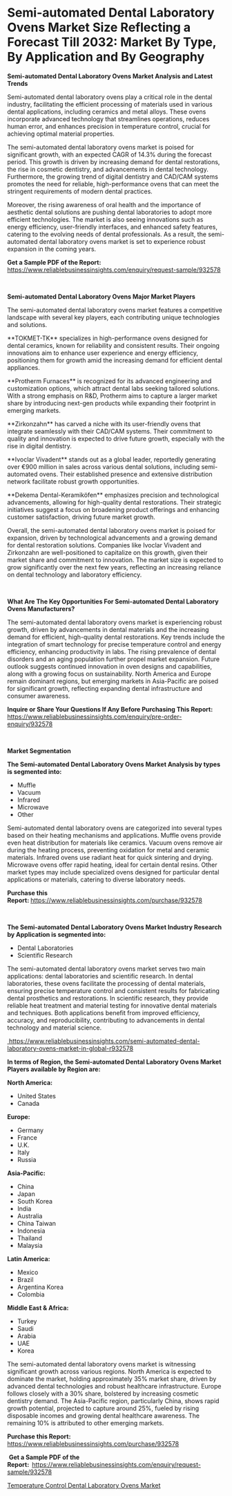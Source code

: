 <p><h1>Semi-automated Dental Laboratory Ovens Market Size Reflecting a Forecast Till 2032: Market By Type, By Application and By Geography</h1></p><p><strong>Semi-automated Dental Laboratory Ovens Market Analysis and Latest Trends</strong></p>
<p><p>Semi-automated dental laboratory ovens play a critical role in the dental industry, facilitating the efficient processing of materials used in various dental applications, including ceramics and metal alloys. These ovens incorporate advanced technology that streamlines operations, reduces human error, and enhances precision in temperature control, crucial for achieving optimal material properties.</p><p>The semi-automated dental laboratory ovens market is poised for significant growth, with an expected CAGR of 14.3% during the forecast period. This growth is driven by increasing demand for dental restorations, the rise in cosmetic dentistry, and advancements in dental technology. Furthermore, the growing trend of digital dentistry and CAD/CAM systems promotes the need for reliable, high-performance ovens that can meet the stringent requirements of modern dental practices.</p><p>Moreover, the rising awareness of oral health and the importance of aesthetic dental solutions are pushing dental laboratories to adopt more efficient technologies. The market is also seeing innovations such as energy efficiency, user-friendly interfaces, and enhanced safety features, catering to the evolving needs of dental professionals. As a result, the semi-automated dental laboratory ovens market is set to experience robust expansion in the coming years.</p></p>
<p><strong>Get a Sample PDF of the Report:&nbsp;</strong> <a href="https://www.reliablebusinessinsights.com/enquiry/request-sample/932578?utm_campaign=3084&utm_medium=2&utm_source=Github&utm_content=ia&utm_term=21032025&utm_id=semi-automated-dental-laboratory-ovens">https://www.reliablebusinessinsights.com/enquiry/request-sample/932578</a></p>
<p>&nbsp;</p>
<p><strong>Semi-automated Dental Laboratory Ovens Major Market Players</strong></p>
<p><p>The semi-automated dental laboratory ovens market features a competitive landscape with several key players, each contributing unique technologies and solutions. </p><p>**TOKMET-TK** specializes in high-performance ovens designed for dental ceramics, known for reliability and consistent results. Their ongoing innovations aim to enhance user experience and energy efficiency, positioning them for growth amid the increasing demand for efficient dental appliances. </p><p>**Protherm Furnaces** is recognized for its advanced engineering and customization options, which attract dental labs seeking tailored solutions. With a strong emphasis on R&D, Protherm aims to capture a larger market share by introducing next-gen products while expanding their footprint in emerging markets. </p><p>**Zirkonzahn** has carved a niche with its user-friendly ovens that integrate seamlessly with their CAD/CAM systems. Their commitment to quality and innovation is expected to drive future growth, especially with the rise in digital dentistry.</p><p>**Ivoclar Vivadent** stands out as a global leader, reportedly generating over €900 million in sales across various dental solutions, including semi-automated ovens. Their established presence and extensive distribution network facilitate robust growth opportunities.</p><p>**Dekema Dental-Keramiköfen** emphasizes precision and technological advancements, allowing for high-quality dental restorations. Their strategic initiatives suggest a focus on broadening product offerings and enhancing customer satisfaction, driving future market growth.</p><p>Overall, the semi-automated dental laboratory ovens market is poised for expansion, driven by technological advancements and a growing demand for dental restoration solutions. Companies like Ivoclar Vivadent and Zirkonzahn are well-positioned to capitalize on this growth, given their market share and commitment to innovation. The market size is expected to grow significantly over the next few years, reflecting an increasing reliance on dental technology and laboratory efficiency.</p></p>
<p>&nbsp;</p>
<p><strong>What Are The Key Opportunities For Semi-automated Dental Laboratory Ovens Manufacturers?</strong></p>
<p><p>The semi-automated dental laboratory ovens market is experiencing robust growth, driven by advancements in dental materials and the increasing demand for efficient, high-quality dental restorations. Key trends include the integration of smart technology for precise temperature control and energy efficiency, enhancing productivity in labs. The rising prevalence of dental disorders and an aging population further propel market expansion. Future outlook suggests continued innovation in oven designs and capabilities, along with a growing focus on sustainability. North America and Europe remain dominant regions, but emerging markets in Asia-Pacific are poised for significant growth, reflecting expanding dental infrastructure and consumer awareness.</p></p>
<p><strong>Inquire or Share Your Questions If Any Before Purchasing This Report:</strong> <a href="https://www.reliablebusinessinsights.com/enquiry/pre-order-enquiry/932578?utm_campaign=3084&utm_medium=2&utm_source=Github&utm_content=ia&utm_term=21032025&utm_id=semi-automated-dental-laboratory-ovens">https://www.reliablebusinessinsights.com/enquiry/pre-order-enquiry/932578</a></p>
<p>&nbsp;</p>
<p><strong>Market Segmentation</strong></p>
<p><strong>The Semi-automated Dental Laboratory Ovens Market Analysis by types is segmented into:</strong></p>
<p><ul><li>Muffle</li><li>Vacuum</li><li>Infrared</li><li>Microwave</li><li>Other</li></ul></p>
<p><p>Semi-automated dental laboratory ovens are categorized into several types based on their heating mechanisms and applications. Muffle ovens provide even heat distribution for materials like ceramics. Vacuum ovens remove air during the heating process, preventing oxidation for metal and ceramic materials. Infrared ovens use radiant heat for quick sintering and drying. Microwave ovens offer rapid heating, ideal for certain dental resins. Other market types may include specialized ovens designed for particular dental applications or materials, catering to diverse laboratory needs.</p></p>
<p><strong>Purchase this Report:&nbsp;</strong><a href="https://www.reliablebusinessinsights.com/purchase/932578?utm_campaign=3084&utm_medium=2&utm_source=Github&utm_content=ia&utm_term=21032025&utm_id=semi-automated-dental-laboratory-ovens">https://www.reliablebusinessinsights.com/purchase/932578</a></p>
<p>&nbsp;</p>
<p><strong>The Semi-automated Dental Laboratory Ovens Market Industry Research by Application is segmented into:</strong></p>
<p><ul><li>Dental Laboratories</li><li>Scientific Research</li></ul></p>
<p><p>The semi-automated dental laboratory ovens market serves two main applications: dental laboratories and scientific research. In dental laboratories, these ovens facilitate the processing of dental materials, ensuring precise temperature control and consistent results for fabricating dental prosthetics and restorations. In scientific research, they provide reliable heat treatment and material testing for innovative dental materials and techniques. Both applications benefit from improved efficiency, accuracy, and reproducibility, contributing to advancements in dental technology and material science.</p></p>
<p><a href="https://www.reliablebusinessinsights.com/semi-automated-dental-laboratory-ovens-market-in-global-r932578?utm_campaign=3084&utm_medium=2&utm_source=Github&utm_content=ia&utm_term=21032025&utm_id=semi-automated-dental-laboratory-ovens">&nbsp;https://www.reliablebusinessinsights.com/semi-automated-dental-laboratory-ovens-market-in-global-r932578</a></p>
<p><strong>In terms of Region, the Semi-automated Dental Laboratory Ovens Market Players available by Region are:</strong></p>
<p>
    <p> <strong> North America: </strong>
        <ul>
            <li>United States</li>
            <li>Canada</li>
        </ul>
        </p> 
    <p> <strong> Europe: </strong>
        <ul>
            <li>Germany</li>
            <li>France</li>
            <li>U.K.</li>
            <li>Italy</li>
            <li>Russia</li>
        </ul>
        </p> 
    <p> <strong> Asia-Pacific: </strong>
        <ul>
            <li>China</li>
            <li>Japan</li>
            <li>South Korea</li>
            <li>India</li>
            <li>Australia</li>
            <li>China Taiwan</li>
            <li>Indonesia</li>
            <li>Thailand</li>
            <li>Malaysia</li>
        </ul>
        </p> 
    <p> <strong> Latin America: </strong>
        <ul>
            <li>Mexico</li>
            <li>Brazil</li>
            <li>Argentina Korea</li>
            <li>Colombia</li>
        </ul>
        </p> 
    <p> <strong> Middle East & Africa: </strong>
        <ul>
            <li>Turkey</li>
            <li>Saudi</li>
            <li>Arabia</li>
            <li>UAE</li>
            <li>Korea</li>
        </ul>
    </p>
    </p>
<p><p>The semi-automated dental laboratory ovens market is witnessing significant growth across various regions. North America is expected to dominate the market, holding approximately 35% market share, driven by advanced dental technologies and robust healthcare infrastructure. Europe follows closely with a 30% share, bolstered by increasing cosmetic dentistry demand. The Asia-Pacific region, particularly China, shows rapid growth potential, projected to capture around 25%, fueled by rising disposable incomes and growing dental healthcare awareness. The remaining 10% is attributed to other emerging markets.</p></p>
<p><strong>Purchase this Report: </strong><a href="https://www.reliablebusinessinsights.com/purchase/932578?utm_campaign=3084&utm_medium=2&utm_source=Github&utm_content=ia&utm_term=21032025&utm_id=semi-automated-dental-laboratory-ovens">https://www.reliablebusinessinsights.com/purchase/932578</a></p>
<p>&nbsp;<strong>Get a Sample PDF of the Report:&nbsp;&nbsp;</strong><a href="https://www.reliablebusinessinsights.com/enquiry/request-sample/932578?utm_campaign=3084&utm_medium=2&utm_source=Github&utm_content=ia&utm_term=21032025&utm_id=semi-automated-dental-laboratory-ovens">https://www.reliablebusinessinsights.com/enquiry/request-sample/932578</a></p>
<p><strong></strong></p>
<p><p><a href="https://github.com/voigttyagi/Market-Research-Report-List-1/blob/main/temperature-control-dental-laboratory-ovens-market.md?utm_campaign=3084&utm_medium=2&utm_source=Github&utm_content=ia&utm_term=21032025&utm_id=semi-automated-dental-laboratory-ovens">Temperature Control Dental Laboratory Ovens Market</a></p></p>
